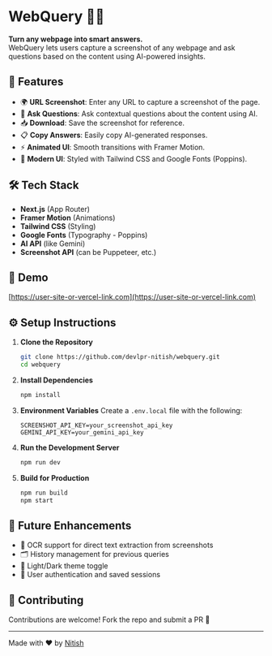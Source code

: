 # WebQuery 🧠🌐

**Turn any webpage into smart answers.**\
WebQuery lets users capture a screenshot of any webpage and ask questions based on the content using AI-powered insights.

## 🚀 Features

- 🌍 **URL Screenshot**: Enter any URL to capture a screenshot of the page.
- 💬 **Ask Questions**: Ask contextual questions about the content using AI.
- 📥 **Download**: Save the screenshot for reference.
- 📋 **Copy Answers**: Easily copy AI-generated responses.
- ⚡ **Animated UI**: Smooth transitions with Framer Motion.
- 🎨 **Modern UI**: Styled with Tailwind CSS and Google Fonts (Poppins).

## 🛠️ Tech Stack

- **Next.js** (App Router)
- **Framer Motion** (Animations)
- **Tailwind CSS** (Styling)
- **Google Fonts** (Typography - Poppins)
- **AI API** (like Gemini)
- **Screenshot API** (can be Puppeteer, etc.)

## 📸 Demo

[https://user-site-or-vercel-link.com](https://user-site-or-vercel-link.com)

## ⚙️ Setup Instructions

1. **Clone the Repository**
   ```bash
   git clone https://github.com/devlpr-nitish/webquery.git
   cd webquery
   ```

2. **Install Dependencies**
   ```bash
   npm install
   ```

3. **Environment Variables**
   Create a `.env.local` file with the following:
   ```env
   SCREENSHOT_API_KEY=your_screenshot_api_key
   GEMINI_API_KEY=your_gemini_api_key
   ```

4. **Run the Development Server**
   ```bash
   npm run dev
   ```

5. **Build for Production**
   ```bash
   npm run build
   npm start
   ```

## 🌱 Future Enhancements

- 🧾 OCR support for direct text extraction from screenshots
- 🗂️ History management for previous queries
- 🌙 Light/Dark theme toggle
- 🔐 User authentication and saved sessions

## 🤝 Contributing

Contributions are welcome! Fork the repo and submit a PR 🙌

---

Made with ❤️ by [Nitish](https://github.com/devlpr-nitish)


